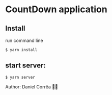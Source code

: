 # CountDown application

## Install

run command line

```shell
$ yarn install
```

## start server:

```shell
$ yarn server
```

Author: Daniel Corrêa 🚀💜



